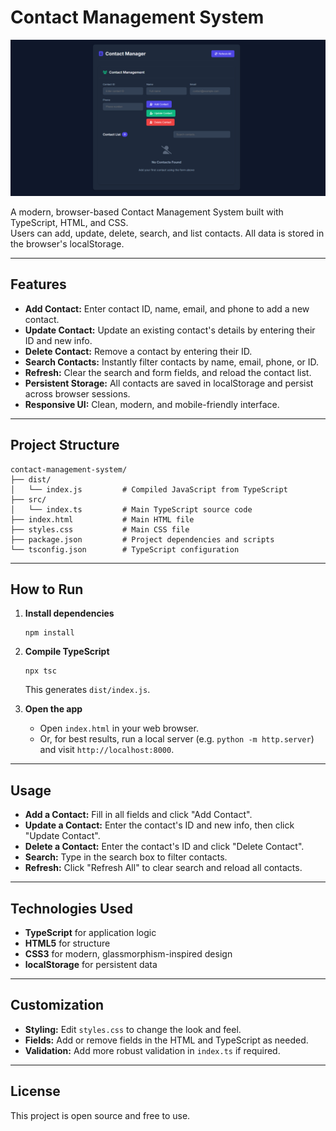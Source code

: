 # Contact Management System

![Contact Manager Screenshot](preview.png)

A modern, browser-based Contact Management System built with TypeScript, HTML, and CSS.  
Users can add, update, delete, search, and list contacts. All data is stored in the browser's localStorage.

---

## Features

- **Add Contact:** Enter contact ID, name, email, and phone to add a new contact.
- **Update Contact:** Update an existing contact's details by entering their ID and new info.
- **Delete Contact:** Remove a contact by entering their ID.
- **Search Contacts:** Instantly filter contacts by name, email, phone, or ID.
- **Refresh:** Clear the search and form fields, and reload the contact list.
- **Persistent Storage:** All contacts are saved in localStorage and persist across browser sessions.
- **Responsive UI:** Clean, modern, and mobile-friendly interface.

---

## Project Structure

```
contact-management-system/
├── dist/
│   └── index.js         # Compiled JavaScript from TypeScript
├── src/
│   └── index.ts         # Main TypeScript source code
├── index.html           # Main HTML file
├── styles.css           # Main CSS file
├── package.json         # Project dependencies and scripts
└── tsconfig.json        # TypeScript configuration
```

---

## How to Run

1. **Install dependencies**

   ```
   npm install
   ```

2. **Compile TypeScript**

   ```
   npx tsc
   ```

   This generates `dist/index.js`.

3. **Open the app**
   - Open `index.html` in your web browser.
   - Or, for best results, run a local server (e.g. `python -m http.server`) and visit `http://localhost:8000`.

---

## Usage

- **Add a Contact:** Fill in all fields and click "Add Contact".
- **Update a Contact:** Enter the contact's ID and new info, then click "Update Contact".
- **Delete a Contact:** Enter the contact's ID and click "Delete Contact".
- **Search:** Type in the search box to filter contacts.
- **Refresh:** Click "Refresh All" to clear search and reload all contacts.

---

## Technologies Used

- **TypeScript** for application logic
- **HTML5** for structure
- **CSS3** for modern, glassmorphism-inspired design
- **localStorage** for persistent data

---

## Customization

- **Styling:** Edit `styles.css` to change the look and feel.
- **Fields:** Add or remove fields in the HTML and TypeScript as needed.
- **Validation:** Add more robust validation in `index.ts` if required.

---

## License

This project is open source and free to use.
